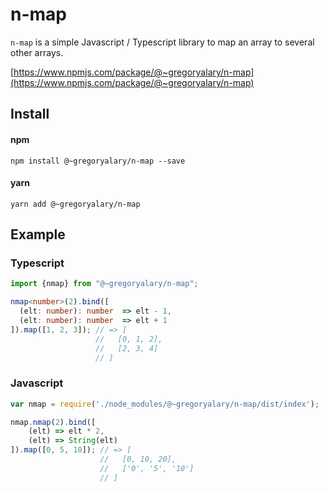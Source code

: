 # n-map

`n-map` is a simple Javascript / Typescript library to map an array to several other arrays.

[https://www.npmjs.com/package/@~gregoryalary/n-map](https://www.npmjs.com/package/@~gregoryalary/n-map)

## Install

#### npm

`npm install @~gregoryalary/n-map --save`

#### yarn

`yarn add @~gregoryalary/n-map`

## Example

### Typescript

```typescript
import {nmap} from "@~gregoryalary/n-map";

nmap<number>(2).bind([
  (elt: number): number  => elt - 1,
  (elt: number): number  => elt + 1
]).map([1, 2, 3]); // => [
                   //   [0, 1, 2],
                   //   [2, 3, 4]
                   // ]
```

### Javascript

```javascript
var nmap = require('./node_modules/@~gregoryalary/n-map/dist/index');

nmap.nmap(2).bind([
    (elt) => elt * 2,
    (elt) => String(elt)
]).map([0, 5, 10]); // => [
                    //   [0, 10, 20],
                    //   ['0', '5', '10']
                    // ]
```

